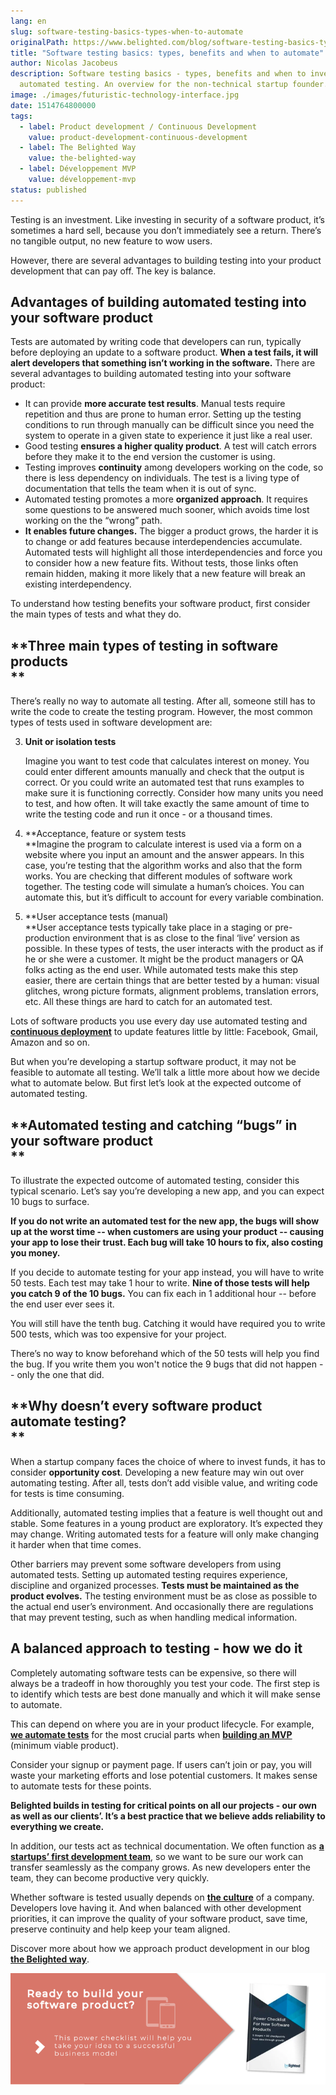 ```yaml
---
lang: en
slug: software-testing-basics-types-when-to-automate
originalPath: https://www.belighted.com/blog/software-testing-basics-types-when-to-automate
title: "Software testing basics: types, benefits and when to automate"
author: Nicolas Jacobeus
description: Software testing basics - types, benefits and when to invest in
  automated testing. An overview for the non-technical startup founder.
image: ./images/futuristic-technology-interface.jpg
date: 1514764800000
tags:
  - label: Product development / Continuous Development
    value: product-development-continuous-development
  - label: The Belighted Way
    value: the-belighted-way
  - label: Développement MVP
    value: développement-mvp
status: published
---
```

Testing is an investment. Like investing in security of a software product, it’s sometimes a hard sell, because you don’t immediately see a return. There’s no tangible output, no new feature to wow users.  
  
However, there are several advantages to building testing into your product development that can pay off. The key is balance.  
  

**Advantages of building automated testing into your software product**
-----------------------------------------------------------------------

Tests are automated by writing code that developers can run, typically before deploying an update to a software product. **When a test fails, it will alert developers that something isn’t working in the software.** There are several advantages to building automated testing into your software product:

*   It can provide **more accurate test results**. Manual tests require repetition and thus are prone to human error. Setting up the testing conditions to run through manually can be difficult since you need the system to operate in a given state to experience it just like a real user.
*   Good testing **ensures a higher quality product**. A test will catch errors before they make it to the end version the customer is using.
*   Testing improves **continuity** among developers working on the code, so there is less dependency on individuals. The test is a living type of documentation that tells the team when it is out of sync.
*   Automated testing promotes a more **organized approach**. It requires some questions to be answered much sooner, which avoids time lost working on the the “wrong” path.
*   **It enables future changes.** The bigger a product grows, the harder it is to change or add features because interdependencies accumulate. Automated tests will highlight all those interdependencies and force you to consider how a new feature fits. Without tests, those links often remain hidden, making it more likely that a new feature will break an existing interdependency.

To understand how testing benefits your software product, first consider the main types of tests and what they do.  
  

**Three main types of testing in software products  
**
-------------------------------------------------------

There’s really no way to automate all testing. After all, someone still has to write the code to create the testing program. However, the most common types of tests used in software development are:  
  

3.  **Unit or isolation tests**
    
    Imagine you want to test code that calculates interest on money. You could enter different amounts manually and check that the output is correct. Or you could write an automated test that runs examples to make sure it is functioning correctly. Consider how many units you need to test, and how often. It will take exactly the same amount of time to write the testing code and run it once - or a thousand times.
    
4.  **Acceptance, feature or system tests  
    **Imagine the program to calculate interest is used via a form on a website where you input an amount and the answer appears. In this case, you’re testing that the algorithm works and also that the form works. You are checking that different modules of software work together. The testing code will simulate a human’s choices. You can automate this, but it’s difficult to account for every variable combination. 
5.  **User acceptance tests (manual)  
    **User acceptance tests typically take place in a staging or pre-production environment that is as close to the final ‘live’ version as possible. In these types of tests, the user interacts with the product as if he or she were a customer. It might be the product managers or QA folks acting as the end user. While automated tests make this step easier, there are certain things that are better tested by a human: visual glitches, wrong picture formats, alignment problems, translation errors, etc. All these things are hard to catch for an automated test.

Lots of software products you use every day use automated testing and **[continuous deployment](https://www.belighted.com/blog/continuous-delivery-startups)** to update features little by little: Facebook, Gmail, Amazon and so on.  
  
But when you’re developing a startup software product, it may not be feasible to automate all testing. We’ll talk a little more about how we decide what to automate below. But first let’s look at the expected outcome of automated testing.  

**Automated testing and catching “bugs” in your software product  
**
---------------------------------------------------------------------

To illustrate the expected outcome of automated testing, consider this typical scenario. Let’s say you’re developing a new app, and you can expect 10 bugs to surface.  
  
**If you do not write an automated test for the new app, the bugs will show up at the worst time -- when customers are using your product -- causing your app to lose their trust. Each bug will take 10 hours to fix, also costing you money.**  
  
If you decide to automate testing for your app instead, you will have to write 50 tests. Each test may take 1 hour to write. **Nine of those tests will help you catch 9 of the 10 bugs.** You can fix each in 1 additional hour -- before the end user ever sees it.  
  
You will still have the tenth bug. Catching it would have required you to write 500 tests, which was too expensive for your project.  
  
There’s no way to know beforehand which of the 50 tests will help you find the bug. If you write them you won't notice the 9 bugs that did not happen -- only the one that did.  
  

**Why doesn’t every software product automate testing?  
**
-----------------------------------------------------------

When a startup company faces the choice of where to invest funds, it has to consider **opportunity cost**. Developing a new feature may win out over automating testing. After all, tests don’t add visible value, and writing code for tests is time consuming.  
  
Additionally, automated testing implies that a feature is well thought out and stable. Some features in a young product are exploratory. It’s expected they may change. Writing automated tests for a feature will only make changing it harder when that time comes.  
  
Other barriers may prevent some software developers from using automated tests. Setting up automated testing requires experience, discipline and organized processes. **Tests must be maintained as the product evolves.** The testing environment must be as close as possible to the actual end user’s environment. And occasionally there are regulations that may prevent testing, such as when handling medical information.  

**A balanced approach to testing - how we do it**
-------------------------------------------------

Completely automating software tests can be expensive, so there will always be a tradeoff in how thoroughly you test your code. The first step is to identify which tests are best done manually and which it will make sense to automate.  
  
This can depend on where you are in your product lifecycle. For example, **[we automate tests](https://www.belighted.com/blog/how-we-test-our-rails-projects-1-3)** for the most crucial parts when **[building an MVP](https://www.belighted.com/mvp-development)** (minimum viable product).  
  
Consider your signup or payment page. If users can’t join or pay, you will waste your marketing efforts and lose potential customers. It makes sense to automate tests for these points.  
  
**Belighted builds in testing for critical points on all our projects - our own as well as our clients’. It’s a best practice that we believe adds reliability to everything we create.**  
  
In addition, our tests act as technical documentation. We often function as **[a startups’ first development team](https://www.belighted.com/blog/10-pros-and-cons-of-outsourcing-mvp-development)**, so we want to be sure our work can transfer seamlessly as the company grows. As new developers enter the team, they can become productive very quickly.  
  
Whether software is tested usually depends on **[the culture](https://www.belighted.com/about)** of a company. Developers love having it. And when balanced with other development priorities, it can improve the quality of your software product, save time, preserve continuity and help keep your team aligned.

Discover more about how we approach product development in our blog **[the Belighted way](/blog/product-development-methodology)**.

[![New Call-to-action](/content/images/legacy/UPTtKvQU_5rjKfQJ1Qjwk.png)](https://cta-redirect.hubspot.com/cta/redirect/1684659/fb3606cc-cc1b-47d0-ae85-2c9f69837fe2)